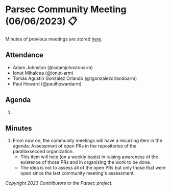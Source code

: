 # Parsec Community Meeting (06/06/2023) 📋

Minutes of previous meetings are stored
[here](https://github.com/parallaxsecond/community/tree/main/minutes).

## Attendance

- Adam Johnston (@adamjohnstonarm)
- Ionut Mihalcea (@ionut-arm)
- Tomás Agustín González Orlando (@tgonzalezorlandoarm)
- Paul Howard (@paulhowardarm)

## Agenda

1.

## Minutes

1. From now on, the community meetings will have a recurring item in the agenda: Assessment of open
   PRs in the repositories of the parallaxsecond organization.
   - This item will help (on a weekly basis) in raising awareness of the existence of those PRs and
      in organizing the work to be done.
   - The idea is not to assess all of the open PRs but only those that were open since the last
      community meeting's assessment.

*Copyright 2023 Contributors to the Parsec project.*
